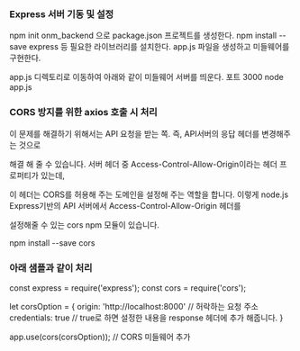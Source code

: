 ### Express 서버 기동 및 설정 ###
npm init onm_backend 으로 package.json 프로젝트를 생성한다.
npm install --save express 등 필요한 라이브러리를 설치한다.
app.js 파일을 생성하고 미들웨어를 구현한다.

app.js 디렉토리로 이동하여 아래와 같이 미들웨어 서버를 띄운다. 포트 3000 
node app.js

### CORS 방지를 위한 axios 호출 시 처리 ### 

이 문제를 해결하기 위해서는 API 요청을 받는 쪽. 즉, API서버의 응답 헤더를 변경해주는 것으로 

해결 해 줄 수 있습니다. 서버 헤더 중 Access-Control-Allow-Origin이라는 헤더 프로퍼티가 있는데, 

이 헤더는 CORS를 허용해 주는 도메인을 설정해 주는 역할을 합니다.
이렇게 node.js Express기반의 API 서버에서 Access-Control-Allow-Origin 헤더를 

설정해줄 수 있는 cors npm 모듈이 있습니다. 

npm install --save cors

### 아래 샘플과 같이 처리

const express = require('express');
const cors = require('cors');

let corsOption = {
    origin: 'http://localhost:8000' // 허락하는 요청 주소
    credentials: true // true로 하면 설정한 내용을 response 헤더에 추가 해줍니다.
} 

app.use(cors(corsOption)); // CORS 미들웨어 추가